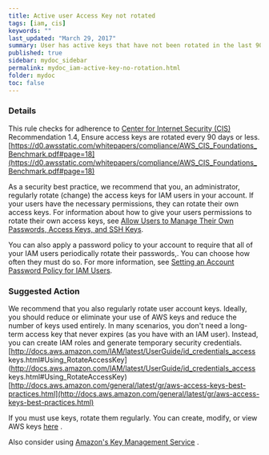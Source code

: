 ```yaml
---
title: Active user Access Key not rotated
tags: [iam, cis]
keywords: ""
last_updated: "March 29, 2017"
summary: User has active keys that have not been rotated in the last 90 days.
published: true
sidebar: mydoc_sidebar
permalink: mydoc_iam-active-key-no-rotation.html
folder: mydoc
toc: false
---
```


### Details  
This rule checks for adherence to [Center for Internet Security (CIS)](https://www.cisecurity.org/) Recommendation 1.4, Ensure access keys are rotated every 90 days or less.  
[https://d0.awsstatic.com/whitepapers/compliance/AWS_CIS_Foundations_Benchmark.pdf#page=18](https://d0.awsstatic.com/whitepapers/compliance/AWS_CIS_Foundations_Benchmark.pdf#page=18)

As a security best practice, we recommend that you, an administrator, regularly rotate (change) the access keys for IAM users in your account. If your users have the necessary permissions, they can rotate their own access keys. For information about how to give your users permissions to rotate their own access keys, see [Allow Users to Manage Their Own Passwords, Access Keys, and SSH Keys](http://docs.aws.amazon.com/IAM/latest/UserGuide/id_credentials_delegate-permissions_examples.html#creds-policies-credentials).  

You can also apply a password policy to your account to require that all of your IAM users periodically rotate their passwords,. You can choose how often they must do so. For more information, see [Setting an Account Password Policy for IAM Users](http://docs.aws.amazon.com/IAM/latest/UserGuide/id_credentials_passwords_account-policy.html).  

### Suggested Action  
We recommend that you also regularly rotate user account keys. Ideally, you should reduce or eliminate your use of AWS keys and reduce the number of keys used entirely. In many scenarios, you don't need a long-term access key that never expires (as you have with an IAM user). Instead, you can create IAM roles and generate temporary security credentials.  
[http://docs.aws.amazon.com/IAM/latest/UserGuide/id_credentials_access keys.html#Using_RotateAccessKey](http://docs.aws.amazon.com/IAM/latest/UserGuide/id_credentials_access keys.html#Using_RotateAccessKey)
[http://docs.aws.amazon.com/general/latest/gr/aws-access-keys-best-practices.html](http://docs.aws.amazon.com/general/latest/gr/aws-access-keys-best-practices.html)  

If you must use keys, rotate them regularly. You can create, modify, or view AWS keys [here](http://docs.aws.amazon.com/IAM/latest/UserGuide/id_credentials_access-keys.html#Using_CreateAccessKey) .  

Also consider using [Amazon's Key Management Service](http://docs.aws.amazon.com/kms/latest/developerguide/overview.html) .

